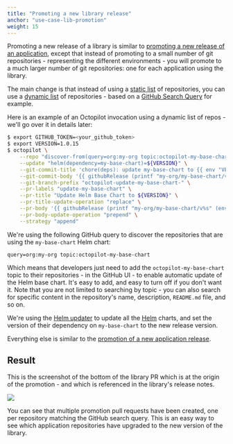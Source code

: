 ```yaml
---
title: "Promoting a new library release"
anchor: "use-case-lib-promotion"
weight: 15
---
```


Promoting a new release of a library is similar to [promoting a new release of an application](#use-case-app-promotion), except that instead of promoting to a small number of git repositories - representing the different environments - you will promote to a much larger number of git repositories: one for each application using the library.

The main change is that instead of using a [static list](#static) of repositories, you can use a [dynamic list](#dynamic) of repositories - based on a [GitHub Search Query](https://docs.github.com/en/github/searching-for-information-on-github/searching-on-github/searching-for-repositories) for example.

Here is an example of an Octopilot invocation using a dynamic list of repos - we'll go over it in details later:

```bash
$ export GITHUB_TOKEN=<your_github_token>
$ export VERSION=1.0.15
$ octopilot \
    --repo "discover-from(query=org:my-org topic:octopilot-my-base-chart)" \
    --update "helm(dependency=my-base-chart)=${VERSION}" \
    --git-commit-title 'chore(deps): update my-base-chart to {{ env "VERSION" }}' \
    --git-commit-body '{{ githubRelease (printf "my-org/my-base-chart/v%s" (env "VERSION")) | expandGithubLinks "my-org/my-base-chart" | extractMarkdownURLs | md2txt }}' \
    --git-branch-prefix "octopilot-update-my-base-chart-" \
    --pr-labels "update-my-base-chart" \
    --pr-title "Update Helm Base Chart to ${VERSION}" \
    --pr-title-update-operation "replace" \
    --pr-body '{{ githubRelease (printf "my-org/my-base-chart/v%s" (env "VERSION")) | expandGithubLinks "my-org/my-base-chart" }}' \
    --pr-body-update-operation "prepend" \
    --strategy "append"
```

We're using the following GitHub query to discover the repositories that are using the `my-base-chart` Helm chart:

```
query=org:my-org topic:octopilot-my-base-chart
```

Which means that developers just need to add the `octopilot-my-base-chart` topic to their repositories - in the GitHub UI - to enable automatic update of the Helm base chart. It's easy to add, and easy to turn off if you don't want it. Note that you are not limited to searching by topic - you can also search for specific content in the repository's name, description, `README.md` file, and so on.

We're using the [Helm updater](#helm) to update all the [Helm](https://helm.sh/) charts, and set the version of their dependency on `my-base-chart` to the new release version.

Everything else is similar to the [promotion of a new application release](#use-case-app-promotion).

## Result

This is the screenshot of the bottom of the library PR which is at the origin of the promotion - and which is referenced in the library's release notes.

![](screenshot-lib-promotion-pr-feedback.png)

You can see that multiple promotion pull requests have been created, one per repository matching the GitHub search query. This is an easy way to see which application repositories have upgraded to the new version of the library.
